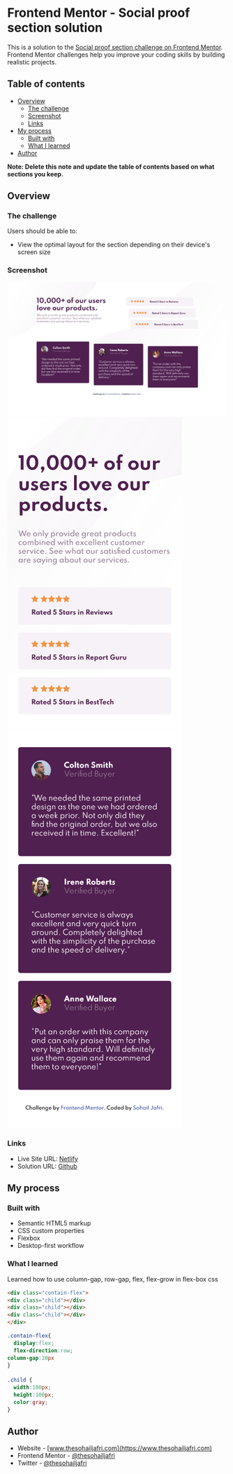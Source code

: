# Frontend Mentor - Social proof section solution

This is a solution to the [Social proof section challenge on Frontend Mentor](https://www.frontendmentor.io/challenges/social-proof-section-6e0qTv_bA). Frontend Mentor challenges help you improve your coding skills by building realistic projects. 

## Table of contents

- [Overview](#overview)
  - [The challenge](#the-challenge)
  - [Screenshot](#screenshot)
  - [Links](#links)
- [My process](#my-process)
  - [Built with](#built-with)
  - [What I learned](#what-i-learned)
- [Author](#author)


**Note: Delete this note and update the table of contents based on what sections you keep.**

## Overview

### The challenge

Users should be able to:

- View the optimal layout for the section depending on their device's screen size

### Screenshot

![Desktop Screenshot](./screenshots/desktop.png)
![Mobile Screenshot1](./screenshots/mobile1.png)
![Mobile Screenshot2](./screenshots/mobile2.png)


### Links

- Live Site URL: [Netlify](https://app.netlify.com/sites/fm-socialproofsection-dopedev/overview)
- Solution URL: [Github](https://github.com/thesohailjafri/fm-social-proof-section)

## My process

### Built with

- Semantic HTML5 markup
- CSS custom properties
- Flexbox
- Desktop-first workflow

### What I learned

Learned how to use column-gap, row-gap, flex, flex-grow in flex-box css

```html
<div class="contain-flex">
<div class="child"></div>
<div class="child"></div>
<div class="child"></div>
</div>
```
```css
.contain-flex{
  display:flex;
  flex-direction:row;
column-gap:20px
}

.child {
  width:100px;
  height:100px;
  color:gray;
}
```

## Author

- Website - [www.thesohailjafri.com](https://www.thesohailjafri.com)
- Frontend Mentor - [@thesohailjafri](https://www.frontendmentor.io/profile/thesohailjafri)
- Twitter - [@thesohailjafri](https://www.twitter.com/thesohailjafri)

